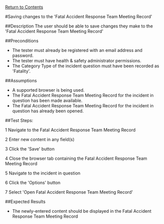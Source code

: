 [Return to Contents](https://github.com/infojam-james/test-cases/blob/master/Contents.md)

#Saving changes to the 'Fatal Accident Response Team Meeting Record'

##Description
The user should be able to save changes they make to the 'Fatal Accident Response Team Meeting Record'

##Preconditions
+ The tester must already be registered with an email address and password.
+ The tester must have health & safety administrator permissions.
+ The Category Type of the incident question must have been recorded as 'Fatality'.

##Assumptions
+ A supported browser is being used.
+ The Fatal Accident Response Team Meeting Record for the incident in question has been made available.
+ The Fatal Accident Response Team Meeting Record for the incident in question has already been opened.

##Test Steps:

1 Navigate to the Fatal Accident Response Team Meeting Record

2 Enter new content in any field(s)

3 Click the 'Save' button

4 Close the browser tab containing the Fatal Accident Response Team Meeting Record

5 Navigate to the incident in question

6 Click the 'Options' button

7 Select 'Open Fatal Accident Response Team Meeting Record'

##Expected Results
+ The newly-entered content should be displayed in the Fatal Accident Response Team Meeting Record
